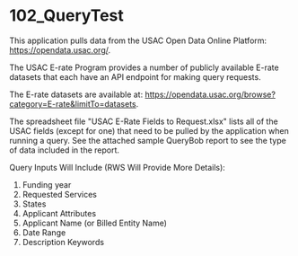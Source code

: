 # 102_QueryTest

This application pulls data from the USAC Open Data Online Platform: https://opendata.usac.org/.

The USAC E-rate Program provides a number of publicly available E-rate datasets that each have an API endpoint for making query requests.

The E-rate datasets are available at: https://opendata.usac.org/browse?category=E-rate&limitTo=datasets.

The spreadsheet file "USAC E-Rate Fields to Request.xlsx" lists all of the USAC fields (except for one) that need to be pulled by the application when running a query.  See the attached sample QueryBob report to see the type of data included in the report.

Query Inputs Will Include (RWS Will Provide More Details):
1) Funding year
2) Requested Services
3) States
4) Applicant Attributes
5) Applicant Name (or Billed Entity Name)
6) Date Range
7) Description Keywords